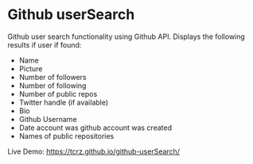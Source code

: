 # Github userSearch
Github user search functionality using Github API. Displays the following results if user if found:
- Name
- Picture
- Number of followers
- Number of following
- Number of public repos
- Twitter handle (if available)
- Bio
- Github Username
- Date account was github account was created
- Names of public repositories

Live Demo: https://tcrz.github.io/github-userSearch/

